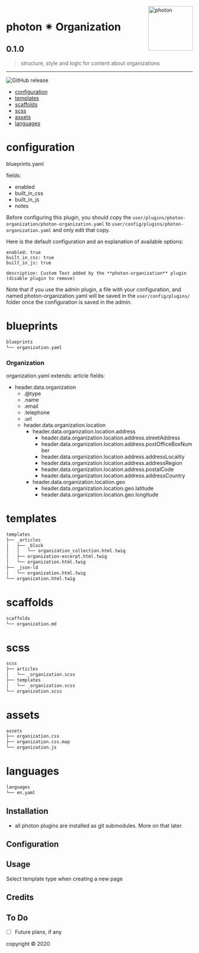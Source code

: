 <a href="https://photon-platform.net/">
    <img src="https://photon-platform.net/user/images/photon-logo-banner.png" alt="photon" title="photon" align="right" height="120" />
</a>


# photon ✴ Organization

## 0.1.0
> structure, style and logic for content about organizations

---

![GitHub release](https://img.shields.io/github/v/tag/photon-platform/grav-theme-photon)

- [configuration](#configuration)
- [templates](#templates)
- [scaffolds](#scaffolds)
- [scss](#scss)
- [assets](#assets)
- [languages](#languages)

# configuration
blueprints.yaml

fields:
- enabled
- built_in_css
- built_in_js
- notes

Before configuring this plugin, you should copy the `user/plugins/photon-organization/photon-organization.yaml` to `user/config/plugins/photon-organization.yaml` and only edit that copy.

Here is the default configuration and an explanation of available options:

```
enabled: true
built_in_css: true
built_in_js: true

description: Custom Text added by the **photon-organization** plugin (disable plugin to remove)
```

Note that if you use the admin plugin, a file with your configuration, and named photon-organization.yaml will be saved in the `user/config/plugins/` folder once the configuration is saved in the admin.


# blueprints

```sh
blueprints
└── organization.yaml
```

### Organization
organization.yaml
extends: article
fields:
- header.data.organization
  - .@type
  - .name
  - .email
  - .telephone
  - .url
  - header.data.organization.location
    - header.data.organization.location.address
      - header.data.organization.location.address.streetAddress
      - header.data.organization.location.address.postOfficeBoxNumber
      - header.data.organization.location.address.addressLocality
      - header.data.organization.location.address.addressRegion
      - header.data.organization.location.address.postalCode
      - header.data.organization.location.address.addressCountry
    - header.data.organization.location.geo
      - header.data.organization.location.geo.latitude
      - header.data.organization.location.geo.longitude

# templates

```sh
templates
├── _articles
│   ├── _block
│   │   └── organization_collection.html.twig
│   ├── organization-excerpt.html.twig
│   └── organization.html.twig
├── _json-ld
│   └── organization.html.twig
└── organization.html.twig
```

# scaffolds

```sh
scaffolds
└── organization.md
```

# scss

```sh
scss
├── articles
│   └── _organization.scss
├── templates
│   └── _organization.scss
└── organization.scss
```

# assets

```sh
assets
├── organization.css
├── organization.css.map
└── organization.js
```

# languages

```sh
languages
└── en.yaml
```


## Installation

- all photon plugins are installed as git submodules. More on that later.



## Configuration


## Usage

Select template type when creating a new page

## Credits


## To Do

- [ ] Future plans, if any


copyright &copy; 2020
